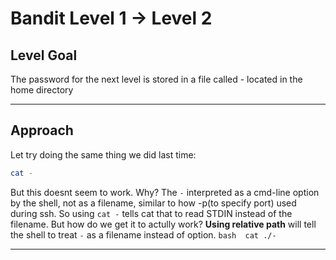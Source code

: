 # Bandit Level 1 → Level 2

## Level Goal
The password for the next level is stored in a file called - located in the home directory
***
## Approach
Let try doing the same thing we did last time:
```bash
cat - 
```
But this doesnt seem to work. Why?
The `-` interpreted as a cmd-line option by the shell, not as a filename, similar to how -p(to specify port) used during ssh. So using `cat -` tells cat that  to read STDIN instead of the filename.
But how do we get it to actully work?
**Using relative path** will tell the shell to treat `-` as a filename instead of option.
    ```bash 
    cat ./-
    ```
***
